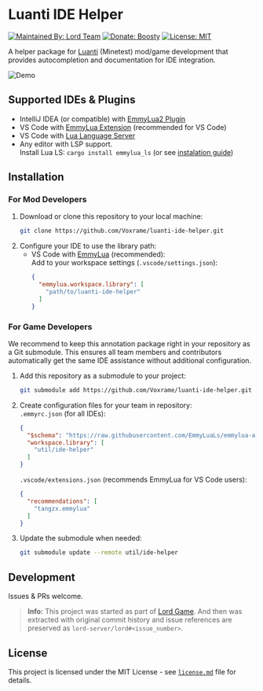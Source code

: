 # Luanti IDE Helper
[![Maintained By: Lord Team](https://img.shields.io/badge/Maintained%20By-Lord%20Team-659b4b?style=for-the-badge)](https://github.com/lord-server/lord?tab=readme-ov-file#contributors--%D1%83%D1%87%D0%B0%D1%81%D1%82%D0%BD%D0%B8%D0%BA%D0%B8)
[![Donate: Boosty](https://img.shields.io/badge/Donate-Boosty-f15f2c?style=for-the-badge)](https://boosty.to/lord-server)
[![License: MIT](https://img.shields.io/badge/License-MIT-444?style=for-the-badge)](./license.md)


A helper package for [Luanti](https://www.luanti.org/) (Minetest) mod/game development that provides autocompletion and documentation for IDE integration.

![Demo](./luanti-ide-helper.gif)

## Supported IDEs & Plugins

 - IntelliJ IDEA (or compatible) with [EmmyLua2 Plugin](https://plugins.jetbrains.com/plugin/25076-emmylua2)
 - VS Code with [EmmyLua Extension](https://marketplace.visualstudio.com/items?itemName=tangzx.emmylua) (recommended for VS Code)
 - VS Code with [Lua Language Server](https://marketplace.visualstudio.com/items?itemName=sumneko.lua)
 - Any editor with LSP support.  
   Install Lua LS: `cargo install emmylua_ls` (or see [instalation guide](https://github.com/EmmyLuaLs/emmylua-analyzer-rust?tab=readme-ov-file#-installation))


## Installation

### For Mod Developers

1. Download or clone this repository to your local machine:
   ```bash
   git clone https://github.com/Voxrame/luanti-ide-helper.git
   ```
2. Configure your IDE to use the library path:
   - VS Code with [EmmyLua](https://marketplace.visualstudio.com/items?itemName=tangzx.emmylua) (recommended):  
      Add to your workspace settings (`.vscode/settings.json`):
      ```json
      {
        "emmylua.workspace.library": [
          "path/to/luanti-ide-helper"
        ]
      }
      ```

### For Game Developers

We recommend to keep this annotation package right in your repository as a Git submodule. This ensures all team members and contributors automatically get the same IDE assistance without additional configuration.

1. Add this repository as a submodule to your project:
    ```bash
    git submodule add https://github.com/Voxrame/luanti-ide-helper.git util/ide-helper
    ```
1. Create configuration files for your team in repository:  
    `.emmyrc.json` (for all IDEs):
    ```json
    {
      "$schema": "https://raw.githubusercontent.com/EmmyLuaLs/emmylua-analyzer-rust/refs/heads/main/crates/emmylua_code_analysis/resources/schema.json",
      "workspace.library": [
        "util/ide-helper"
      ]
    }
    ```
    `.vscode/extensions.json` (recommends EmmyLua for VS Code users):
    ```json
    {
      "recommendations": [
        "tangzx.emmylua"
      ]
    }
    ```
1. Update the submodule when needed:
    ```bash
    git submodule update --remote util/ide-helper
    ```


## Development

Issues & PRs welcome.
> **Info:** This project was started as part of [Lord Game](https://github.com/lord-server/lord). And then was extracted with original commit history and issue references are preserved as `lord-server/lord#<issue_number>`.


## License

This project is licensed under the MIT License - see [`license.md`](./license.md) file for details.
